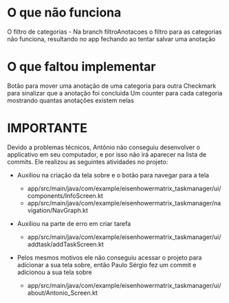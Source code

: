 # O que não funciona
O filtro de categorias - Na branch filtroAnotacoes o filtro para as categorias não funciona, resultando no app fechando ao tentar salvar uma anotação

# O que faltou implementar
Botão para mover uma anotação de uma categoria para outra
Checkmark para sinalizar que a anotação foi concluida
Um counter para cada categoria mostrando quantas anotações existem nelas

# IMPORTANTE
Devido a problemas técnicos, Antônio não conseguiu desenvolver o applicativo em seu computador, e por isso não irá aparecer na lista de commits. Ele realizou as seguintes atividades no projeto:

- Auxiliou na criação da tela sobre e o botão para navegar para a tela
  - app/src/main/java/com/example/eisenhowermatrix_taskmanager/ui/components/InfoScreen.kt
  - app/src/main/java/com/example/eisenhowermatrix_taskmanager/navigation/NavGraph.kt
  
- Auxiliou na parte de erro em criar tarefa
  - app/src/main/java/com/example/eisenhowermatrix_taskmanager/ui/addtask/addTaskScreen.kt

- Pelos mesmos motivos ele não conseguiu acessar o projeto para adicionar a sua tela sobre, então Paulo Sérgio fez um commit e adicionou a sua tela sobre
  - app/src/main/java/com/example/eisenhowermatrix_taskmanager/ui/about/Antonio_Screen.kt
